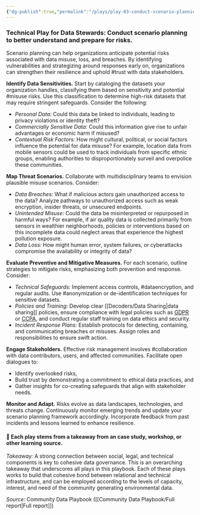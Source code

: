```yaml
---
{"dg-publish":true,"permalink":"/plays/play-03-conduct-scenario-planning-to-better-understand-and-prepare-for-risks/","tags":["sensitivedata","risk","trust","Misuse","anonymization","dataencryption","collaboration"]}
---
```


### **Technical Play for Data Stewards: Conduct scenario planning to better understand and prepare for risks.**
Scenario planning can help organizations anticipate potential risks associated with data misuse, loss, and breaches. By identifying vulnerabilities and strategizing around responses early on, organizations can strengthen their resilience and uphold #trust with data stakeholders. 

**Identify Data Sensitivities.** Start by cataloging the datasets your organization handles, classifying them based on sensitivity and potential #misuse risks. Use this classification to determine high-risk datasets that may require stringent safeguards. Consider the following:

- *Personal Data:* Could this data be linked to individuals, leading to privacy violations or identity theft?
- *Commercially Sensitive Data:* Could this information give rise to unfair advantages or economic harm if misused?
- *Contextual Risk Factors:* How might cultural, political, or social factors influence the potential for data misuse? For example, location data from mobile sensors could be used to track individuals from specific ethnic groups, enabling authorities to disproportionately surveil and overpolice these communities. 

**Map Threat Scenarios.** Collaborate with multidisciplinary teams to envision plausible misuse scenarios. Consider:
- *Data Breaches:* What if malicious actors gain unauthorized access to the data? Analyze pathways to unauthorized access such as weak encryption, insider threats, or unsecured endpoints.
- *Unintended Misuse*: Could the data be misinterpreted or repurposed in harmful ways? For example, if air quality data is collected primarily from sensors in wealthier neighborhoods, policies or interventions based on this incomplete data could neglect areas that experience the highest pollution exposure. 
- *Data Loss:* How might human error, system failures, or cyberattacks compromise the availability or integrity of data?

**Evaluate Preventive and Mitigative Measures.** For each scenario, outline strategies to mitigate risks, emphasizing both prevention and response. Consider:
- *Technical Safeguards:* Implement access controls, #dataencryption, and regular audits. Use #anonymization or de-identification techniques for sensitive datasets.
- *Policies and Training:* Develop clear [[Decoders/Data Sharing\|data sharing]] policies, ensure compliance with legal policies such as [GDPR](https://gdpr-info.eu/) or [CCPA](https://oag.ca.gov/privacy/ccpa), and conduct regular staff training on data ethics and security.
- *Incident Response Plans:* Establish protocols for detecting, containing, and communicating breaches or misuses. Assign roles and responsibilities to ensure swift action.

**Engage Stakeholders.** Effective risk management involves #collaboration with data contributors, users, and affected communities. Facilitate open dialogues to:
- Identify overlooked risks,
- Build trust by demonstrating a commitment to ethical data practices, and
- Gather insights for co-creating safeguards that align with stakeholder needs.

**Monitor and Adapt.** Risks evolve as data landscapes, technologies, and threats change. Continuously monitor emerging trends and update your scenario planning framework accordingly. Incorporate feedback from past incidents and lessons learned to enhance resilience.




#### 🌱 Each play stems from a takeaway from an case study, workshop, or other learning source. 

*Takeaway:* A strong connection between social, legal, and technical components is key to cohesive data governance. 
This is an overarching takeaway that underscores all plays in this playbook. Each of these plays works to build that cohesive bond between relational and technical infrastructure, and can be employed according to the levels of capacity, interest, and need of the community generating environmental data. 

*Source:* Community Data Playbook ([[Community Data Playbook/Full report\|Full report]])